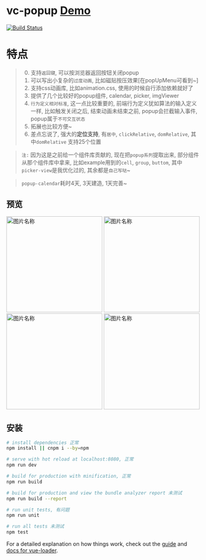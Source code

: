 # vc-popup [Demo](https://deepkolos.github.io/vc-popup/)

[![Build Status](https://travis-ci.org/deepkolos/vc-popup.svg?branch=master)](https://travis-ci.org/deepkolos/vc-popup)

# 特点

> 0. 支持`返回键`, 可以按浏览器返回按钮关闭popup
> 1. 可以写出小复杂的`过度动画`, 比如磁贴按压效果[在popUpMenu可看到~]
> 2. 支持css动画库, 比如animation.css, 使用的时候自行添加依赖就好了
> 3. 提供了几个比较好的popup组件, calendar, picker, imgViewer
> 4. `行为定义相对标准`, 这一点比较重要的, 前端行为定义犹如算法的输入定义一样, 比如触发关闭之后, 结束动画未结束之前, popup会拦截输入事件, popup属于`不可交互状态`
> 5. 拓展也比较方便~
> 6. 差点忘说了, 强大的**定位支持**, 有`居中`, `clickRelative`, `domRelative`, 其中`domRelative` 支持25个位置

> `注:` 因为这是之前给一个组件库贡献的, 现在把`popup系列`提取出来, 部分组件从那个组件库中拿来, 比如example用到的`cell`, `group`, `buttom`, 其中`picker-view`是我优化过的, 其余都是`自己写哒`~ 

> `popup-calendar`耗时4天, 3天建造, 1天完善~
 

## 预览

<div style="width: 600px;">
  <img src="https://raw.githubusercontent.com/deepkolos/vc-popup/master/static/domRelative-25-location.png" width = "250" alt="图片名称" style="display:inline-block;"/>
  <img src="https://raw.githubusercontent.com/deepkolos/vc-popup/master/static/popup-calendar.gif" width = "250" alt="图片名称" style="display:inline-block;"/>
  <img src="https://raw.githubusercontent.com/deepkolos/vc-popup/master/static/popup-picker.gif" width = "250" alt="图片名称" style="display:inline-block;"/>
  <img src="https://raw.githubusercontent.com/deepkolos/vc-popup/master/static/popup-img-viewer.gif" width = "250" alt="图片名称" style="display:inline-block;"/>
</div>

## 安装

``` bash
# install dependencies 正常
npm install || cnpm i --by=npm

# serve with hot reload at localhost:8080, 正常
npm run dev

# build for production with minification, 正常
npm run build

# build for production and view the bundle analyzer report 未测试
npm run build --report

# run unit tests, 有问题
npm run unit

# run all tests 未测试
npm test
```

For a detailed explanation on how things work, check out the [guide](http://vuejs-templates.github.io/webpack/) and [docs for vue-loader](http://vuejs.github.io/vue-loader).

